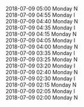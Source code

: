 2018-07-09 05:00 Monday  N  
2018-07-09 04:55 Monday  I  
2018-07-09 04:40 Monday  N  
2018-07-09 04:35 Monday  I  
2018-07-09 04:15 Monday  N  
2018-07-09 04:05 Monday  I  
2018-07-09 04:00 Monday  N  
2018-07-09 03:35 Monday  I  
2018-07-09 03:25 Monday  N  
2018-07-09 03:20 Monday  I  
2018-07-09 02:40 Monday  N  
2018-07-09 02:30 Monday  I  
2018-07-09 02:15 Monday  N  
2018-07-09 02:05 Monday  I  
2018-07-09 02:00 Monday  N  
